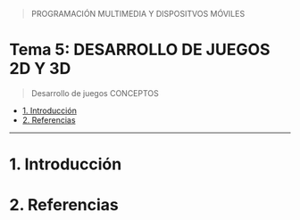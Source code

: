 > PROGRAMACIÓN MULTIMEDIA Y DISPOSITVOS MÓVILES

# Tema 5: DESARROLLO DE JUEGOS 2D Y 3D <!-- omit in toc -->
> Desarrollo de juegos
> CONCEPTOS



- [1. Introducción](#1-introducción)
- [2. Referencias](#2-referencias)



---


# 1. Introducción




# 2. Referencias